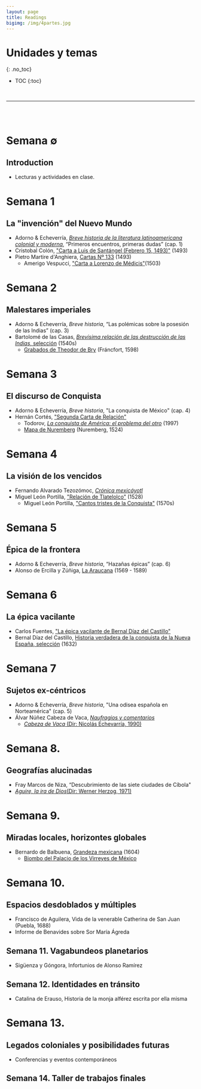 ```yaml
---
layout: page
title: Readings
bigimg: /img/4partes.jpg
---
```


# Unidades y temas
{: .no_toc}

* TOC
{:toc}

<br>
<hr>
<br>
<br>

# Semana ∅
## Introduction

- Lecturas y actividades en clase.

# Semana 1 
## La "invención" del Nuevo Mundo

- Adorno & Echeverría, [*Breve historia de la literatura latinoamericana colonial y moderna*](), “Primeros encuentros, primeras dudas” (cap. 1)
- Cristobal Colón, ["Carta a Luis de Santángel (Febrero 15, 1493)"]() (1493)
- Pietro Martire d'Anghiera, [Cartas Nº 133](https://drive.google.com/open?id=1B2Wlo5ufMxpT_oRl6iUPlgt-MotjPIHP) (1493)
    - Amerigo Vespucci, ["Carta a Lorenzo de Médicis"]()(1503)


# Semana 2
## Malestares imperiales

- Adorno & Echeverría, *Breve historia*, “Las polémicas sobre la posesión de las Indias” (cap. 3)
- Bartolomé de las Casas, [*Brevísima relación de las destrucción de las Indias*, selección](https://drive.google.com/open?id=16fXW5kJKYfivZrQdTBea9kLmKCl7F2RK) (1540s)
    - [Grabados de Theodor de Bry](https://commons.wikimedia.org/wiki/Category:Prints_from_Bartolom%C3%A9_de_las_Casas_Regionum) (Fráncfort, 1598)
   
# Semana 3
##  El discurso de Conquista 

- Adorno & Echeverría, *Breve historia*, "La conquista de México" (cap. 4)
- Hernán Cortés, ["Segunda Carta de Relación"]()
    - Todorov, [*La conquista de América: el problema del otro*]() (1997)
    - [Mapa de Nuremberg]() (Nuremberg, 1524) 

# Semana 4
##  La visión de los vencidos

- Fernando Alvarado Tezozómoc, [*Crónica mexicáyotl*]()
- Miguel León Portilla, ["Relación de Tlatelolco"]() (1528)
    - Miguel León Portilla, ["Cantos tristes de la Conquista"]() (1570s)

# Semana 5 
## Épica de la frontera

- Adorno & Echeverría, *Breve historia*, “Hazañas épicas” (cap. 6)
- Alonso de Ercilla y Zúñiga, [La Araucana]() (1569 - 1589)

# Semana 6 
## La épica vacilante

- Carlos Fuentes, ["La épica vacilante de Bernal Díaz del Castillo"]()
- Bernal Díaz del Castillo, [Historia verdadera de la conquista de la Nueva España, selección]() (1632)

# Semana 7 
## Sujetos ex-céntricos 

- Adorno & Echeverría, *Breve historia*, "Una odisea española en Norteamérica" (cap. 5) 
- Álvar Núñez Cabeza de Vaca, [*Naufragios y comentarios*]()
    - [*Cabeza de Vaca* (Dir: Nicolás Echevarría, 1990)]()

# Semana 8. 
## Geografías alucinadas

- Fray Marcos de Niza, “Descubrimiento de las siete ciudades de Cíbola"
- [*Aguire, la ira de Dios*(Dir: Werner Herzog, 1971)]()


# Semana 9. 
## Miradas locales, horizontes globales

- Bernardo de Balbuena, [Grandeza mexicana]() (1604)
    - [Biombo del Palacio de los Virreyes de México](https://upload.wikimedia.org/wikipedia/commons/4/49/Large_screen_of_the_Palace_of_the_Viceroys_of_Mexico%2C_ca._1676-1700%2C_Mexico_City%2C_Museum_of_the_Americas%2C_anonimous_painter.jpg)


# Semana 10. 
## Espacios desdoblados y múltiples

- Francisco de Aguilera, Vida de la venerable Catherina de San Juan (Puebla, 1688)
- Informe de Benavides sobre Sor María Ágreda

## Semana 11. Vagabundeos planetarios

- Sigüenza y Góngora, Infortunios de Alonso Ramírez

## Semana 12. Identidades en tránsito

- Catalina de Erauso, Historia de la monja alférez escrita por ella misma

# Semana 13. 
## Legados coloniales y posibilidades futuras

- Conferencias y eventos contemporáneos

## Semana 14. Taller de trabajos finales

